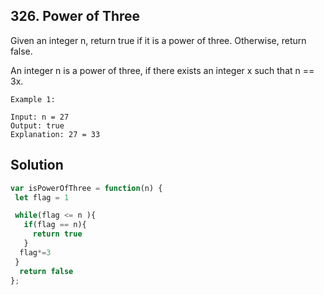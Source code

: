 ## 326. Power of Three

Given an integer n, return true if it is a power of three. Otherwise, return false.

An integer n is a power of three, if there exists an integer x such that n == 3x.

 
```
Example 1:

Input: n = 27
Output: true
Explanation: 27 = 33
```

## Solution

```jsx
var isPowerOfThree = function(n) {
 let flag = 1

 while(flag <= n ){
   if(flag == n){
     return true
   }
  flag*=3
 }
  return false
};
```
